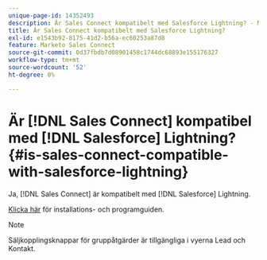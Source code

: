 ```yaml
---
unique-page-id: 14352493
description: Är Sales Connect kompatibelt med Salesforce Lightning? - Marketo Docs - produktdokumentation
title: Är Sales Connect kompatibelt med Salesforce Lightning?
exl-id: e1543b92-8175-41d2-b56a-ec60253a87d8
feature: Marketo Sales Connect
source-git-commit: 0d37fbdb7d08901458c1744dc68893e155176327
workflow-type: tm+mt
source-wordcount: '52'
ht-degree: 0%

---
```


# Är [!DNL Sales Connect] kompatibel med [!DNL Salesforce] Lightning? {#is-sales-connect-compatible-with-salesforce-lightning}

Ja, [!DNL Sales Connect] är kompatibelt med [!DNL Salesforce] Lightning.

[Klicka här](https://s3.amazonaws.com/tout-user-store/salesforce/assets/SF+Guide+for+Lightning.pdf) för installations- och programguiden.

>[!NOTE]
>
>Säljkopplingsknappar för gruppåtgärder är tillgängliga i vyerna Lead och Kontakt.
